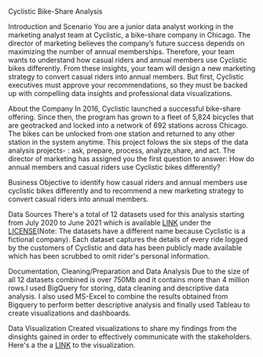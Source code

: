 Cyclistic Bike-Share Analysis

Introduction and Scenario
You are a junior data analyst working in the marketing analyst team at Cyclistic, a bike-share company in Chicago. The director
of marketing believes the company’s future success depends on maximizing the number of annual memberships. Therefore,
your team wants to understand how casual riders and annual members use Cyclistic bikes differently. From these insights,
your team will design a new marketing strategy to convert casual riders into annual members. But first, Cyclistic executives
must approve your recommendations, so they must be backed up with compelling data insights and professional data
visualizations.

About the Company
In 2016, Cyclistic launched a successful bike-share offering. Since then, the program has grown to a fleet of 5,824 bicycles that
are geotracked and locked into a network of 692 stations across Chicago. The bikes can be unlocked from one station and
returned to any other station in the system anytime.
This project folows the six steps of the data analysis projects- : ask, prepare, process, analyze,share, and act.
The director of marketing has assigned you the first question to answer: How do annual members and casual riders use Cyclistic bikes differently? 

Business Objective
to identify how casual riders and annual members use cyclistic bikes differently and to recommend a new marketing strategy to convert casual riders
into annual members.

Data Sources
There's a total of 12 datasets used for this analysis starting from July 2020 to June 2021 which is available [LINK](https://divvy-tripdata.s3.amazonaws.com/index.html)
under the [LICENSE](https://www.divvybikes.com/data-license-agreement)(Note: The datasets have a different name because Cyclistic is a fictional company).
Each dataset captures the details of every ride logged by the customers of Cyclistic 
and data has been publicly made available which has been scrubbed to omit rider's personal information.

Documentation, Cleaning/Preparation and Data Analysis
Due to the size of all 12 datasets combined is over 750Mb and it contains more than 4 million rows.I used BigQuery for storing, data cleaning
and descriptive data analysis. I also used MS-Excel to combine the results obtained from Bigquery to perform better descriptive analysis and 
finally used Tableau to create visualizations and dashboards.

Data Visualization
Created visualizations to share my findings from the dinsights gained in order to effectively communicate with the stakeholders. Here's a the a [LINK](https://docs.google.com/presentation/d/1A-incKmSsrDybqube0x0ELWs-y5-pOXYzCQGhC25TV8/edit#slide=id.ge471a7f6e6_0_1472)  to the visualization.
